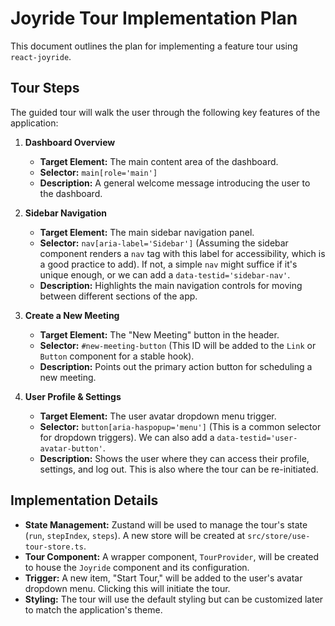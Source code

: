 # Joyride Tour Implementation Plan

This document outlines the plan for implementing a feature tour using `react-joyride`.

## Tour Steps

The guided tour will walk the user through the following key features of the application:

1.  **Dashboard Overview**
    *   **Target Element:** The main content area of the dashboard.
    *   **Selector:** `main[role='main']`
    *   **Description:** A general welcome message introducing the user to the dashboard.

2.  **Sidebar Navigation**
    *   **Target Element:** The main sidebar navigation panel.
    *   **Selector:** `nav[aria-label='Sidebar']` (Assuming the sidebar component renders a `nav` tag with this label for accessibility, which is a good practice to add). If not, a simple `nav` might suffice if it's unique enough, or we can add a `data-testid='sidebar-nav'`.
    *   **Description:** Highlights the main navigation controls for moving between different sections of the app.

3.  **Create a New Meeting**
    *   **Target Element:** The "New Meeting" button in the header.
    *   **Selector:** `#new-meeting-button` (This ID will be added to the `Link` or `Button` component for a stable hook).
    *   **Description:** Points out the primary action button for scheduling a new meeting.

4.  **User Profile & Settings**
    *   **Target Element:** The user avatar dropdown menu trigger.
    *   **Selector:** `button[aria-haspopup='menu']` (This is a common selector for dropdown triggers). We can also add a `data-testid='user-avatar-button'`.
    *   **Description:** Shows the user where they can access their profile, settings, and log out. This is also where the tour can be re-initiated.

## Implementation Details

-   **State Management:** Zustand will be used to manage the tour's state (`run`, `stepIndex`, `steps`). A new store will be created at `src/store/use-tour-store.ts`.
-   **Tour Component:** A wrapper component, `TourProvider`, will be created to house the `Joyride` component and its configuration.
-   **Trigger:** A new item, "Start Tour," will be added to the user's avatar dropdown menu. Clicking this will initiate the tour.
-   **Styling:** The tour will use the default styling but can be customized later to match the application's theme.

